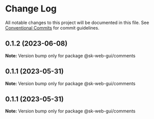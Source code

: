 # Change Log

All notable changes to this project will be documented in this file.
See [Conventional Commits](https://conventionalcommits.org) for commit guidelines.

## 0.1.2 (2023-06-08)

**Note:** Version bump only for package @sk-web-gui/comments

## 0.1.1 (2023-05-31)

**Note:** Version bump only for package @sk-web-gui/comments

## 0.1.1 (2023-05-31)

**Note:** Version bump only for package @sk-web-gui/comments
